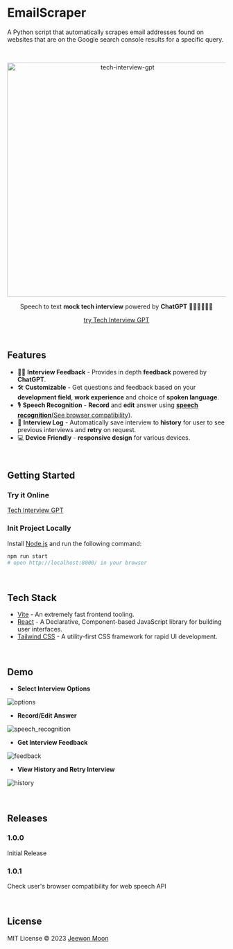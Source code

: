 # EmailScraper
A Python script that automatically scrapes email addresses found on websites that are on the Google search console results for a specific query.


<br>
<p align="center">
<a href="https://tech-interview-gpt.vercel.app/" target="_blank" rel="noopener">
<img width="539" alt="tech-interview-gpt" src="https://github.com/moonkorea00/moonkorea/assets/78708082/1a8284ef-79c3-4879-854c-00da859dc6d6">
</a>

</p>

<p align="center">
  Speech to text <b>mock tech interview</b> powered by <b>ChatGPT</b> 🧑‍💻👩‍💻👨‍💻
</p>

<p align="center">
  <a href="https://tech-interview-gpt.vercel.app/" target="_blank" rel="noopener">try Tech Interview GPT</a>
</p>

<br>

## Features

- 🧑‍💻 **Interview Feedback** - Provides in depth <b>feedback</b> powered by <b>ChatGPT</b>.
- 🛠 **Customizable** - Get questions and feedback based on your <b>development field</b>, <b>work experience</b> and choice of <b>spoken language</b>.
- 🎙 **Speech Recognition** - <b>Record</b> and <b>edit</b> answer using <a href="https://developer.mozilla.org/en-US/docs/Web/API/Web_Speech_API" target="_blank" rel="noopener"><b>speech recognition</b>(<a href="https://developer.mozilla.org/en-US/docs/Web/API/Web_Speech_API#browser_compatibility" target="_blank" rel="noopener">See browser compatibility</a>)</a>.
- 📝 **Interview Log** - Automatically save interview to <b>history</b> for user to see previous interviews and <b>retry</b> on request.
- 💻 **Device Friendly** - <b>responsive design</b> for various devices.

<br>

## Getting Started

### Try it Online

[Tech Interview GPT](https://tech-interview-gpt.vercel.app/)

### Init Project Locally

Install [Node.js](https://nodejs.org/) and run the following command:

```bash
npm run start
# open http://localhost:8000/ in your browser
```

<br>

## Tech Stack

- [Vite](https://vitejs.dev) - An extremely fast frontend tooling.
- [React](https://react.dev/) - A Declarative, Component-based JavaScript library for building user interfaces.
- [Tailwind CSS](https://tailwindcss.com/) - A utility-first CSS framework for rapid UI development.

<br>

## Demo

- **Select Interview Options**

![options](https://github.com/moonkorea00/moonkorea/assets/78708082/4d582932-9940-4310-809c-2fa51ec8e0a4)


- **Record/Edit Answer**

![speech_recognition](https://github.com/moonkorea00/tech-interview-GPT/assets/78708082/e6226cfe-18fa-457e-9475-2e811a739220)


- **Get Interview Feedback**

![feedback](https://github.com/moonkorea00/moonkorea/assets/78708082/f55de37f-c5b2-4d70-9246-cdb5f47a33df)


- **View History and Retry Interview**

![history](https://github.com/moonkorea00/moonkorea/assets/78708082/588d1cd5-6cf6-4aba-be8e-3cbb54ea74c4)


<br>

## Releases

### 1.0.0

Initial Release

### 1.0.1

Check user's browser compatibility for web speech API

<br>

## License

MIT License © 2023 [Jeewon Moon](https://github.com/moonkorea00)

